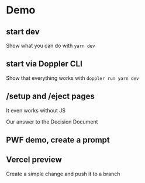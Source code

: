 # Demo

## start dev

Show what you can do with `yarn dev`

## start via Doppler CLI

Show that everything works with `doppler run yarn dev`

## /setup and /eject pages

It even works without JS

Our answer to the Decision Document

## PWF demo, create a prompt

## Vercel preview

Create a simple change and push it to a branch
